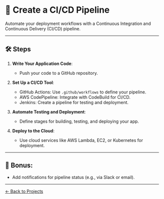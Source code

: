# 🔄 Create a CI/CD Pipeline

Automate your deployment workflows with a Continuous Integration and Continuous Delivery (CI/CD) pipeline.

---

## 🛠️ **Steps**
1. **Write Your Application Code**:
   - Push your code to a GitHub repository.

2. **Set Up a CI/CD Tool**:
   - GitHub Actions: Use `.github/workflows` to define your pipeline.
   - AWS CodePipeline: Integrate with CodeBuild for CI/CD.
   - Jenkins: Create a pipeline for testing and deployment.

3. **Automate Testing and Deployment**:
   - Define stages for building, testing, and deploying your app.

4. **Deploy to the Cloud**:
   - Use cloud services like AWS Lambda, EC2, or Kubernetes for deployment.

---

## 🌟 **Bonus**:
- Add notifications for pipeline status (e.g., via Slack or email).

---

[← Back to Projects](README.md)
